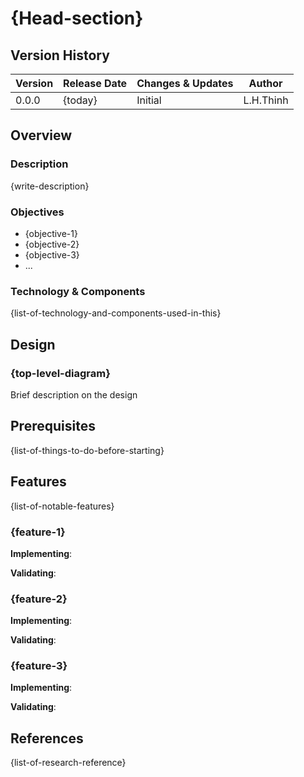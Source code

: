 # {Head-section}

## Version History

| Version | Release Date | Changes & Updates | Author    |
|---------|--------------|-------------------|-----------|
| 0.0.0   | {today}      | Initial           | L.H.Thinh |


## Overview

### Description

{write-description}

### Objectives

- {objective-1}
- {objective-2}
- {objective-3}
- ...

### Technology & Components

{list-of-technology-and-components-used-in-this}


## Design

### {top-level-diagram}

Brief description on the design

<!-- Insert Diagram here -->

## Prerequisites

{list-of-things-to-do-before-starting}


## Features

{list-of-notable-features}

### {feature-1}

**Implementing**:
<!-- Write implementing description here -->

**Validating**:
<!-- Write Validating description here -->

### {feature-2}

**Implementing**:
<!-- Write implementing description here -->

**Validating**:
<!-- Write Validating description here -->

### {feature-3}

**Implementing**:
<!-- Write implementing description here -->

**Validating**:
<!-- Write Validating description here -->


## References
{list-of-research-reference}
